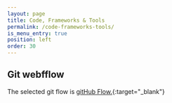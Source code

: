 ```yaml
---
layout: page
title: Code, Frameworks & Tools
permalink: /code-frameworks-tools/
is_menu_entry: true
position: left
order: 30
---
```



## Git webfflow
The selected git flow is [gitHub Flow.](https://docs.github.com/en/get-started/quickstart/github-flow){:target="_blank"}

